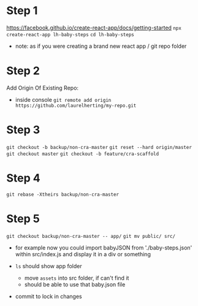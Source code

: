 # Step 1
https://facebook.github.io/create-react-app/docs/getting-started
`npx create-react-app lh-baby-steps`
`cd lh-baby-steps`
  * note: as if you were creating a brand new react app / git repo folder

# Step 2
Add Origin Of Existing Repo:

  * inside console
`git remote add origin https://github.com/laurelherting/my-repo.git`

# Step 3
`git checkout -b backup/non-cra-master`
`git reset --hard origin/master`
`git checkout master`
`git checkout -b feature/cra-scaffold`

# Step 4
`git rebase -Xtheirs backup/non-cra-master`

# Step 5
`git checkout backup/non-cra-master -- app/`
`git mv public/ src/`
  * for example now you could import babyJSON from './baby-steps.json' within src/index.js
  and display it in a div or something
  * `ls` should show app folder
    * move `assets` into src folder, if can't find it
    * should be able to use that baby.json file

  * commit to lock in changes

